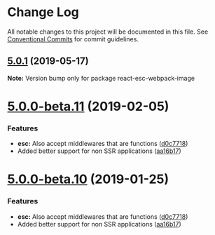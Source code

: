 # Change Log

All notable changes to this project will be documented in this file.
See [Conventional Commits](https://conventionalcommits.org) for commit guidelines.

<a name="5.0.1"></a>
## [5.0.1](https://github.com/TriPSs/react-esc/compare/v5.0.0-beta.31...v5.0.1) (2019-05-17)




**Note:** Version bump only for package react-esc-webpack-image

<a name="5.0.0-beta.11"></a>
# [5.0.0-beta.11](https://github.com/TriPSs/react-esc/compare/v5.0.0-beta.7...v5.0.0-beta.11) (2019-02-05)


### Features

* **esc:** Also accept middlewares that are functions ([d0c7718](https://github.com/TriPSs/react-esc/commit/d0c7718))
* Added better support for non SSR applications ([aa16b17](https://github.com/TriPSs/react-esc/commit/aa16b17))




<a name="5.0.0-beta.10"></a>
# [5.0.0-beta.10](https://github.com/TriPSs/react-esc/compare/v5.0.0-beta.7...v5.0.0-beta.10) (2019-01-25)


### Features

* **esc:** Also accept middlewares that are functions ([d0c7718](https://github.com/TriPSs/react-esc/commit/d0c7718))
* Added better support for non SSR applications ([aa16b17](https://github.com/TriPSs/react-esc/commit/aa16b17))
